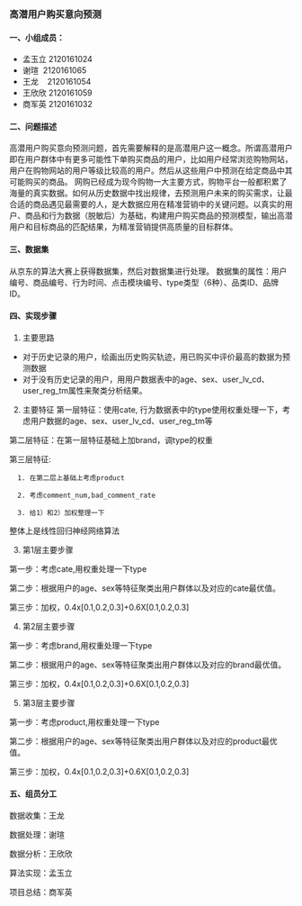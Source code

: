 ### 高潜用户购买意向预测
#### 一、小组成员：
- 孟玉立 2120161024 
- 谢瑄  2120161065 
- 王龙    2120161054 
- 王欣欣 2120161059 
- 商军英 2120161032 
#### 二、问题描述
  高潜用户购买意向预测问题，首先需要解释的是高潜用户这一概念。所谓高潜用户即在用户群体中有更多可能性下单购买商品的用户，比如用户经常浏览购物网站，用户在购物网站的用户等级比较高的用户。然后从这些用户中预测在给定商品中其可能购买的商品。
  网购已经成为现今购物一大主要方式，购物平台一般都积累了海量的真实数据。如何从历史数据中找出规律，去预测用户未来的购买需求，让最合适的商品遇见最需要的人，是大数据应用在精准营销中的关键问题。以真实的用户、商品和行为数据（脱敏后）为基础，构建用户购买商品的预测模型，输出高潜用户和目标商品的匹配结果，为精准营销提供高质量的目标群体。
#### 三、数据集
  从京东的算法大赛上获得数据集，然后对数据集进行处理。
  数据集的属性：用户编号、商品编号、行为时间、点击模块编号、type类型（6种）、品类ID、品牌ID。
#### 四、实现步骤
1. 主要思路
  *  对于历史记录的用户，绘画出历史购买轨迹，用已购买中评价最高的数据为预测数据
  * 对于没有历史记录的用户，用用户数据表中的age、sex、user_lv_cd、user_reg_tm属性来聚类分析结果。
2. 主要特征
第一层特征：使用cate, 行为数据表中的type使用权重处理一下，考虑用户数据的age、sex、user_lv_cd、user_reg_tm等

第二层特征：在第一层特征基础上加brand，调type的权重

第三层特征:

      1. 在第二层上基础上考虑product
      
      2. 考虑comment_num,bad_comment_rate
      
      3. 给1）和2）加权整理一下
      
  整体上是线性回归神经网络算法
  
3. 第1层主要步骤

第一步：考虑cate,用权重处理一下type

第二步：根据用户的age、sex等特征聚类出用户群体以及对应的cate最优值。

第三步：加权，0.4x[0.1,0.2,0.3]+0.6X[0.1,0.2,0.3]

4. 第2层主要步骤

第一步：考虑brand,用权重处理一下type

第二步：根据用户的age、sex等特征聚类出用户群体以及对应的brand最优值。

第三步：加权，0.4x[0.1,0.2,0.3]+0.6X[0.1,0.2,0.3]

5. 第3层主要步骤

第一步：考虑product,用权重处理一下type

第二步：根据用户的age、sex等特征聚类出用户群体以及对应的product最优值。

第三步：加权，0.4x[0.1,0.2,0.3]+0.6X[0.1,0.2,0.3]

#### 五、组员分工
数据收集：王龙

数据处理：谢瑄

数据分析：王欣欣

算法实现：孟玉立

项目总结：商军英

